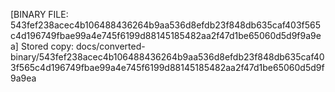 [BINARY FILE: 543fef238acec4b106488436264b9aa536d8efdb23f848db635caf403f565c4d196749fbae99a4e745f6199d88145185482aa2f47d1be65060d5d9f9a9ea]
Stored copy: docs/converted-binary/543fef238acec4b106488436264b9aa536d8efdb23f848db635caf403f565c4d196749fbae99a4e745f6199d88145185482aa2f47d1be65060d5d9f9a9ea

